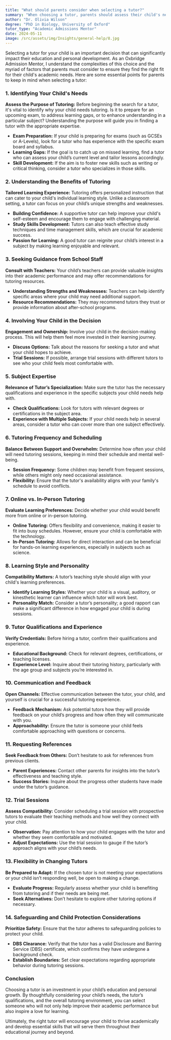 ```yaml
---
title: "What should parents consider when selecting a tutor?"
summary: "When choosing a tutor, parents should assess their child's needs, learning style, and the tutor's qualifications to ensure a good academic fit."
author: "Dr. Olivia Wilson"
degree: "PhD in Biology, University of Oxford"
tutor_type: "Academic Admissions Mentor"
date: 2024-05-11
image: /src/assets/img/Insights/general-help/8.jpg
---
```


Selecting a tutor for your child is an important decision that can significantly impact their education and personal development. As an Oxbridge Admission Mentor, I understand the complexities of this choice and the myriad of factors that parents must consider to ensure they find the right fit for their child's academic needs. Here are some essential points for parents to keep in mind when selecting a tutor:

### 1. Identifying Your Child's Needs

**Assess the Purpose of Tutoring:**
Before beginning the search for a tutor, it's vital to identify why your child needs tutoring. Is it to prepare for an upcoming exam, to address learning gaps, or to enhance understanding in a particular subject? Understanding the purpose will guide you in finding a tutor with the appropriate expertise.

- **Exam Preparation:** If your child is preparing for exams (such as GCSEs or A-Levels), look for a tutor who has experience with the specific exam board and syllabus.
- **Learning Gaps:** If the goal is to catch up on missed learning, find a tutor who can assess your child’s current level and tailor lessons accordingly.
- **Skill Development:** If the aim is to foster new skills such as writing or critical thinking, consider a tutor who specializes in those skills.

### 2. Understanding the Benefits of Tutoring

**Tailored Learning Experience:**
Tutoring offers personalized instruction that can cater to your child's individual learning style. Unlike a classroom setting, a tutor can focus on your child’s unique strengths and weaknesses.

- **Building Confidence:** A supportive tutor can help improve your child's self-esteem and encourage them to engage with challenging material.
- **Study Skills Development:** Tutors can also teach effective study techniques and time management skills, which are crucial for academic success.
- **Passion for Learning:** A good tutor can reignite your child’s interest in a subject by making learning enjoyable and relevant.

### 3. Seeking Guidance from School Staff

**Consult with Teachers:**
Your child’s teachers can provide valuable insights into their academic performance and may offer recommendations for tutoring resources.

- **Understanding Strengths and Weaknesses:** Teachers can help identify specific areas where your child may need additional support.
- **Resource Recommendations:** They may recommend tutors they trust or provide information about after-school programs.

### 4. Involving Your Child in the Decision

**Engagement and Ownership:**
Involve your child in the decision-making process. This will help them feel more invested in their learning journey.

- **Discuss Options:** Talk about the reasons for seeking a tutor and what your child hopes to achieve.
- **Trial Sessions:** If possible, arrange trial sessions with different tutors to see who your child feels most comfortable with.

### 5. Subject Expertise

**Relevance of Tutor’s Specialization:**
Make sure the tutor has the necessary qualifications and experience in the specific subjects your child needs help with.

- **Check Qualifications:** Look for tutors with relevant degrees or certifications in the subject area.
- **Experience with Multiple Subjects:** If your child needs help in several areas, consider a tutor who can cover more than one subject effectively.

### 6. Tutoring Frequency and Scheduling

**Balance Between Support and Overwhelm:**
Determine how often your child will need tutoring sessions, keeping in mind their schedule and mental well-being.

- **Session Frequency:** Some children may benefit from frequent sessions, while others might only need occasional assistance.
- **Flexibility:** Ensure that the tutor's availability aligns with your family's schedule to avoid conflicts.

### 7. Online vs. In-Person Tutoring

**Evaluate Learning Preferences:**
Decide whether your child would benefit more from online or in-person tutoring.

- **Online Tutoring:** Offers flexibility and convenience, making it easier to fit into busy schedules. However, ensure your child is comfortable with the technology.
- **In-Person Tutoring:** Allows for direct interaction and can be beneficial for hands-on learning experiences, especially in subjects such as science.

### 8. Learning Style and Personality

**Compatibility Matters:**
A tutor’s teaching style should align with your child's learning preferences.

- **Identify Learning Styles:** Whether your child is a visual, auditory, or kinesthetic learner can influence which tutor will work best.
- **Personality Match:** Consider a tutor’s personality; a good rapport can make a significant difference in how engaged your child is during sessions.

### 9. Tutor Qualifications and Experience

**Verify Credentials:**
Before hiring a tutor, confirm their qualifications and experience.

- **Educational Background:** Check for relevant degrees, certifications, or teaching licenses.
- **Experience Level:** Inquire about their tutoring history, particularly with the age group and subjects you’re interested in.

### 10. Communication and Feedback

**Open Channels:**
Effective communication between the tutor, your child, and yourself is crucial for a successful tutoring experience.

- **Feedback Mechanism:** Ask potential tutors how they will provide feedback on your child’s progress and how often they will communicate with you.
- **Approachability:** Ensure the tutor is someone your child feels comfortable approaching with questions or concerns.

### 11. Requesting References

**Seek Feedback from Others:**
Don’t hesitate to ask for references from previous clients.

- **Parent Experiences:** Contact other parents for insights into the tutor’s effectiveness and teaching style.
- **Success Stories:** Inquire about the progress other students have made under the tutor’s guidance.

### 12. Trial Sessions

**Assess Compatibility:**
Consider scheduling a trial session with prospective tutors to evaluate their teaching methods and how well they connect with your child.

- **Observation:** Pay attention to how your child engages with the tutor and whether they seem comfortable and motivated.
- **Adjust Expectations:** Use the trial session to gauge if the tutor’s approach aligns with your child’s needs.

### 13. Flexibility in Changing Tutors

**Be Prepared to Adapt:**
If the chosen tutor is not meeting your expectations or your child isn’t responding well, be open to making a change.

- **Evaluate Progress:** Regularly assess whether your child is benefiting from tutoring and if their needs are being met.
- **Seek Alternatives:** Don’t hesitate to explore other tutoring options if necessary.

### 14. Safeguarding and Child Protection Considerations

**Prioritize Safety:**
Ensure that the tutor adheres to safeguarding policies to protect your child.

- **DBS Clearance:** Verify that the tutor has a valid Disclosure and Barring Service (DBS) certificate, which confirms they have undergone a background check.
- **Establish Boundaries:** Set clear expectations regarding appropriate behavior during tutoring sessions.

### Conclusion

Choosing a tutor is an investment in your child’s education and personal growth. By thoughtfully considering your child’s needs, the tutor’s qualifications, and the overall tutoring environment, you can select someone who will not only help improve their academic performance but also inspire a love for learning. 

Ultimately, the right tutor will encourage your child to thrive academically and develop essential skills that will serve them throughout their educational journey and beyond.
    
